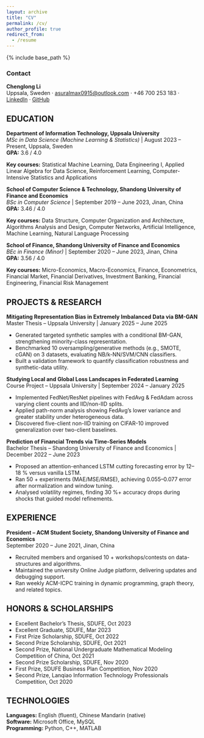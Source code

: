 ```yaml
---
layout: archive
title: "CV"
permalink: /cv/
author_profile: true
redirect_from:
  - /resume
---
```


{% include base_path %}

### Contact
**Chenglong Li**  
Uppsala, Sweden · asuralmax0915@outlook.com · +46 700 253 183 · [LinkedIn](https://www.linkedin.com/in/chenglong-li-76903b291/) · [GitHub](https://github.com/MaxCHENGLONG)

## EDUCATION
**Department of Information Technology, Uppsala University**  
*MSc in Data Science (Machine Learning & Statistics)* | August 2023 – Present, Uppsala, Sweden  
**GPA:** 3.6 / 4.0 

**Key courses:** Statistical Machine Learning, Data Engineering I, Applied Linear Algebra for Data Science, Reinforcement Learning, Computer-Intensive Statistics and Applications  

**School of Computer Science & Technology, Shandong University of Finance and Economics**  
*BSc in Computer Science*  | September 2019 – June 2023, Jinan, China  
**GPA:** 3.46 / 4.0 

**Key courses:** Data Structure, Computer Organization and Architecture, Algorithms Analysis and Design, Computer Networks, Artificial Intelligence, Machine Learning, Natural Language Processing

**School of Finance, Shandong University of Finance and Economics**  
*BEc in Finance (Minor)*  | September 2020 – June 2023, Jinan, China  
**GPA:** 3.56 / 4.0

**Key courses:** Micro-Economics, Macro-Economics, Finance, Econometrics, Financial Market, Financial Derivatives, Investment Banking, Financial Engineering, Financial Risk Management

## PROJECTS & RESEARCH
**Mitigating Representation Bias in Extremely Imbalanced Data via BM-GAN**  
Master Thesis – Uppsala University | January 2025 – June 2025
- Generated targeted synthetic samples with a conditional BM-GAN, strengthening minority-class representation.  
- Benchmarked 10 oversampling/generative methods (e.g., SMOTE, cGAN) on 3 datasets, evaluating NB/k-NN/SVM/CNN classifiers.  
- Built a validation framework to quantify classification robustness and synthetic-data utility.  

**Studying Local and Global Loss Landscapes in Federated Learning**  
Course Project – Uppsala University | September 2024 – January 2025 
- Implemented FedNet/ResNet pipelines with FedAvg & FedAdam across varying client counts and IID/non-IID splits.  
- Applied path-norm analysis showing FedAvg’s lower variance and greater stability under heterogeneous data.  
- Discovered five-client non-IID training on CIFAR-10 improved generalization over two-client baselines.  

**Prediction of Financial Trends via Time-Series Models**  
Bachelor Thesis – Shandong University of Finance and Economics | December 2022 – June 2023 
- Proposed an attention-enhanced LSTM cutting forecasting error by 12–18 % versus vanilla LSTM.  
- Ran 50 + experiments (MAE/MSE/RMSE), achieving 0.055–0.077 error after normalization and window tuning.  
- Analysed volatility regimes, finding 30 %+ accuracy drops during shocks that guided model refinements.  

## EXPERIENCE
**President – ACM Student Society, Shandong University of Finance and Economics**  
September 2020 – June 2021, Jinan, China
- Recruited members and organised 10 + workshops/contests on data-structures and algorithms.  
- Maintained the university Online Judge platform, delivering updates and debugging support.  
- Ran weekly ACM-ICPC training in dynamic programming, graph theory, and related topics.  

## HONORS & SCHOLARSHIPS
- Excellent Bachelor’s Thesis, SDUFE, Oct 2023  
- Excellent Graduate, SDUFE, Mar 2023  
- First Prize Scholarship, SDUFE, Oct 2022  
- Second Prize Scholarship, SDUFE, Oct 2021  
- Second Prize, National Undergraduate Mathematical Modeling Competition of China, Oct 2021  
- Second Prize Scholarship, SDUFE, Nov 2020  
- First Prize, SDUFE Business Plan Competition, Nov 2020  
- Second Prize, Lanqiao Information Technology Professionals Competition, Oct 2020  

## TECHNOLOGIES
**Languages:** English (fluent), Chinese Mandarin (native)  
**Software:** Microsoft Office, MySQL  
**Programming:** Python, C++, MATLAB  